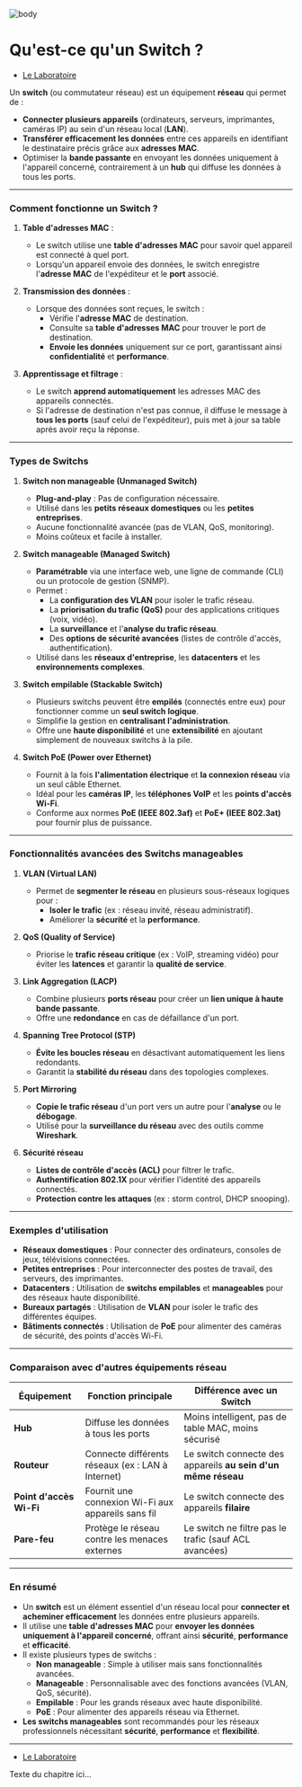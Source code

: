 ![body](https://banzaihobby.com/cdn/shop/files/Aoshima_Initial_D_Takumi_Fujiwara_AE86_Trueno_Project_D_Specification_-_BanzaiHobby-254450.jpg?v=1717061182&width=1100)

# **Qu'est-ce qu'un Switch ?**  

- [Le Laboratoire](/Docs.md)

Un **switch** (ou commutateur réseau) est un équipement **réseau** qui permet de :  
- **Connecter plusieurs appareils** (ordinateurs, serveurs, imprimantes, caméras IP) au sein d'un réseau local (**LAN**).  
- **Transférer efficacement les données** entre ces appareils en identifiant le destinataire précis grâce aux **adresses MAC**.  
- Optimiser la **bande passante** en envoyant les données uniquement à l'appareil concerné, contrairement à un **hub** qui diffuse les données à tous les ports.  

---

### **Comment fonctionne un Switch ?**  

1. **Table d'adresses MAC** :  
   - Le switch utilise une **table d'adresses MAC** pour savoir quel appareil est connecté à quel port.  
   - Lorsqu'un appareil envoie des données, le switch enregistre l'**adresse MAC** de l'expéditeur et le **port** associé.  

2. **Transmission des données** :  
   - Lorsque des données sont reçues, le switch :  
     - Vérifie l'**adresse MAC** de destination.  
     - Consulte sa **table d'adresses MAC** pour trouver le port de destination.  
     - **Envoie les données** uniquement sur ce port, garantissant ainsi **confidentialité** et **performance**.  

3. **Apprentissage et filtrage** :  
   - Le switch **apprend automatiquement** les adresses MAC des appareils connectés.  
   - Si l'adresse de destination n'est pas connue, il diffuse le message à **tous les ports** (sauf celui de l'expéditeur), puis met à jour sa table après avoir reçu la réponse.  

---

### **Types de Switchs**  

1. **Switch non manageable (Unmanaged Switch)**  
   - **Plug-and-play** : Pas de configuration nécessaire.  
   - Utilisé dans les **petits réseaux domestiques** ou les **petites entreprises**.  
   - Aucune fonctionnalité avancée (pas de VLAN, QoS, monitoring).  
   - Moins coûteux et facile à installer.  

2. **Switch manageable (Managed Switch)**  
   - **Paramétrable** via une interface web, une ligne de commande (CLI) ou un protocole de gestion (SNMP).  
   - Permet :  
     - La **configuration des VLAN** pour isoler le trafic réseau.  
     - La **priorisation du trafic (QoS)** pour des applications critiques (voix, vidéo).  
     - La **surveillance** et l'**analyse du trafic réseau**.  
     - Des **options de sécurité avancées** (listes de contrôle d'accès, authentification).  
   - Utilisé dans les **réseaux d'entreprise**, les **datacenters** et les **environnements complexes**.  

3. **Switch empilable (Stackable Switch)**  
   - Plusieurs switchs peuvent être **empilés** (connectés entre eux) pour fonctionner comme un **seul switch logique**.  
   - Simplifie la gestion en **centralisant l'administration**.  
   - Offre une **haute disponibilité** et une **extensibilité** en ajoutant simplement de nouveaux switchs à la pile.  

4. **Switch PoE (Power over Ethernet)**  
   - Fournit à la fois **l'alimentation électrique** et **la connexion réseau** via un seul câble Ethernet.  
   - Idéal pour les **caméras IP**, les **téléphones VoIP** et les **points d'accès Wi-Fi**.  
   - Conforme aux normes **PoE (IEEE 802.3af)** et **PoE+ (IEEE 802.3at)** pour fournir plus de puissance.  

---

### **Fonctionnalités avancées des Switchs manageables**  

1. **VLAN (Virtual LAN)**  
   - Permet de **segmenter le réseau** en plusieurs sous-réseaux logiques pour :  
     - **Isoler le trafic** (ex : réseau invité, réseau administratif).  
     - Améliorer la **sécurité** et la **performance**.  

2. **QoS (Quality of Service)**  
   - Priorise le **trafic réseau critique** (ex : VoIP, streaming vidéo) pour éviter les **latences** et garantir la **qualité de service**.  

3. **Link Aggregation (LACP)**  
   - Combine plusieurs **ports réseau** pour créer un **lien unique à haute bande passante**.  
   - Offre une **redondance** en cas de défaillance d'un port.  

4. **Spanning Tree Protocol (STP)**  
   - **Évite les boucles réseau** en désactivant automatiquement les liens redondants.  
   - Garantit la **stabilité du réseau** dans des topologies complexes.  

5. **Port Mirroring**  
   - **Copie le trafic réseau** d'un port vers un autre pour l'**analyse** ou le **débogage**.  
   - Utilisé pour la **surveillance du réseau** avec des outils comme **Wireshark**.  

6. **Sécurité réseau**  
   - **Listes de contrôle d'accès (ACL)** pour filtrer le trafic.  
   - **Authentification 802.1X** pour vérifier l'identité des appareils connectés.  
   - **Protection contre les attaques** (ex : storm control, DHCP snooping).  

---

### **Exemples d'utilisation**  

- **Réseaux domestiques** : Pour connecter des ordinateurs, consoles de jeux, télévisions connectées.  
- **Petites entreprises** : Pour interconnecter des postes de travail, des serveurs, des imprimantes.  
- **Datacenters** : Utilisation de **switchs empilables** et **manageables** pour des réseaux haute disponibilité.  
- **Bureaux partagés** : Utilisation de **VLAN** pour isoler le trafic des différentes équipes.  
- **Bâtiments connectés** : Utilisation de **PoE** pour alimenter des caméras de sécurité, des points d'accès Wi-Fi.  

---

### **Comparaison avec d'autres équipements réseau**  

| **Équipement** | **Fonction principale**                        | **Différence avec un Switch**                       |
|----------------|------------------------------------------------|----------------------------------------------------|
| **Hub**        | Diffuse les données à tous les ports            | Moins intelligent, pas de table MAC, moins sécurisé |
| **Routeur**    | Connecte différents réseaux (ex : LAN à Internet) | Le switch connecte des appareils **au sein d'un même réseau** |
| **Point d'accès Wi-Fi** | Fournit une connexion Wi-Fi aux appareils sans fil | Le switch connecte des appareils **filaire**        |
| **Pare-feu**   | Protège le réseau contre les menaces externes   | Le switch ne filtre pas le trafic (sauf ACL avancées) |

---

### **En résumé**  
- Un **switch** est un élément essentiel d'un réseau local pour **connecter et acheminer efficacement** les données entre plusieurs appareils.  
- Il utilise une **table d'adresses MAC** pour **envoyer les données uniquement à l'appareil concerné**, offrant ainsi **sécurité**, **performance** et **efficacité**.  
- Il existe plusieurs types de switchs :  
  - **Non manageable** : Simple à utiliser mais sans fonctionnalités avancées.  
  - **Manageable** : Personnalisable avec des fonctions avancées (VLAN, QoS, sécurité).  
  - **Empilable** : Pour les grands réseaux avec haute disponibilité.  
  - **PoE** : Pour alimenter des appareils réseau via Ethernet.  
- **Les switchs manageables** sont recommandés pour les réseaux professionnels nécessitant **sécurité**, **performance** et **flexibilité**.  

---
- [Le Laboratoire](/Docs.md)

Texte du chapitre ici...